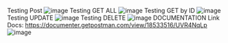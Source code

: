 Testing Post
![image](https://user-images.githubusercontent.com/65642638/145616233-fe0733af-09af-4bf1-8b89-352552e537cc.png)
Testing GET ALL
![image](https://user-images.githubusercontent.com/65642638/145616378-2ed1b4ad-c89d-4327-a77f-ace175a24e20.png)
Testing GET by ID
![image](https://user-images.githubusercontent.com/65642638/145616443-f2a14bfe-5ba7-4f9a-92f4-e513ddaf3e68.png)
Testing UPDATE
![image](https://user-images.githubusercontent.com/65642638/145616565-0898ad64-9a82-4dbb-a957-36050bea612f.png)
Testing DELETE
![image](https://user-images.githubusercontent.com/65642638/145616693-f36760c8-818d-4f9d-8123-14471a74d7c6.png)
DOCUMENTATION Link Docs: https://documenter.getpostman.com/view/18533516/UVR4NqLp
![image](https://user-images.githubusercontent.com/65642638/145619784-9b5acb49-4b9c-4b5a-8622-815d8aa1b001.png)
